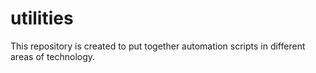 # utilities
This repository is created to put together automation scripts in different areas of technology.
